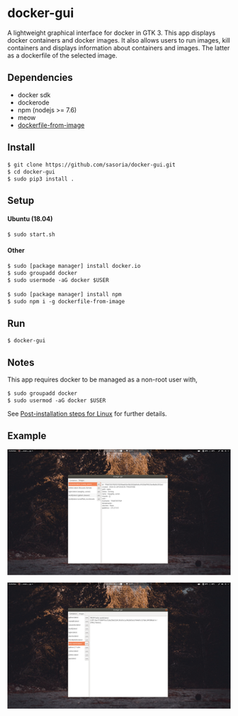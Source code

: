 # docker-gui
A lightweight graphical interface for docker in GTK 3. This app displays docker containers and docker images. It also allows users to run images, kill containers and displays information about containers and images. The latter as a dockerfile of the selected image.
## Dependencies
* docker sdk
* dockerode
* npm (nodejs >= 7.6)
* meow
* [dockerfile-from-image](https://github.com/52cik/dockerfile-from-image)

## Install
```
$ git clone https://github.com/sasoria/docker-gui.git
$ cd docker-gui
$ sudo pip3 install .
```
## Setup
#### Ubuntu (18.04)
```
$ sudo start.sh
```
#### Other
```
$ sudo [package manager] install docker.io
$ sudo groupadd docker
$ sudo usermode -aG docker $USER

$ sudo [package manager] install npm
$ sudo npm i -g dockerfile-from-image
```

## Run
```
$ docker-gui
```
## Notes
This app requires docker to be managed as a non-root user with,
```
$ sudo groupadd docker
$ sudo usermod -aG docker $USER
```
See [Post-installation steps for Linux](https://docs.docker.com/install/linux/linux-postinstall/) for further details.
## Example
![Container](https://github.com/sasoria/docker-gui/blob/master/docs/containers_cropped.png)

![Images](https://github.com/sasoria/docker-gui/blob/master/docs/images_cropped.png)



